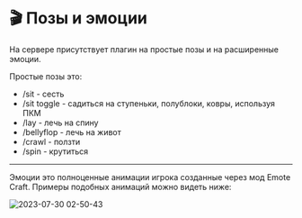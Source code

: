 # 🎬 Позы и эмоции 
На сервере присутствует плагин на простые позы и на расширенные эмоции. 

Простые позы это:
- /sit - сесть 
- /sit toggle - садиться на ступеньки, полублоки, ковры, используя ПКМ 
- /lay - лечь на спину 
- /bellyflop - лечь на живот 
- /crawl - ползти 
- /spin - крутиться
---------------------------------------------------------------
Эмоции это полноценные анимации игрока созданные через мод Emote Craft. Примеры подобных анимаций можно видеть ниже: 


![2023-07-30 02-50-43](https://github.com/atomine-xyz/wiki/assets/118691143/3345055d-2770-45ab-97b7-8ebbbd6f38de)
